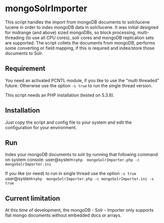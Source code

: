 mongoSolrImporter
=================

This script handles the import from mongoDB documents to solr/lucene lucene in order to index mongoDB data in solr/lucene. It was initial designed for midrange (and above) sized mongoDBs, so block processing, multi-threading (to use all CPU cores), solr cores and mongoDB replication sets are supported. The script collets the documents from mongoDB, performs some converting or field mapping, if this is required and index/store those documents to Solr.


## Requirement
You need an activated PCNTL module, if you like to use the "multi threaded" future. Otherwise use the option `-s true` to run the single thread version.

This script needs an PHP installation (tested  on 5.3.8).


## Installation
Just copy the script and config file to your system and edit the configuration for your environment.

## Run
Index your mongoDB documents to solr by running that following command on system console:
user@system>`php  mongoSolrImporter.php -c mongoSolrImporter.ini`

If you like (or need) to run in single thread use the option `-s true`
user@system>`php  mongoSolrImporter.php -c mongoSolrImporter.ini -s true`

## Current limitation
At this time of development, the mongoDB - Solr - Importer only supports flat mongo documents without embedded docs or arrays.
